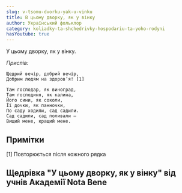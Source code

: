 ```yaml
---
slug: v-tsomu-dvorku-yak-u-vinku
title: В цьому дворку, як у вінку
author: Український фольклор
category: koliadky-ta-shchedrivky-hospodariu-ta-yoho-rodyni
hasYoutube: true
---
```

У цьому дворку, як у вінку.

*Приспів:*
```
Щедрий вечір, добрий вечір,
Добрим людям на здоров’я! [1]
```

```
Там господар, як виноград,
Там господиня, як калина,
Його сини, як соколи,
Її дочки, як панночки,
По саду ходили, сад садили.
Сад садили, сад поливали —
Вищий мене, кращий мене.
```

## Примітки

[1] Повторюється після кожного рядка

## Щедрівка "У цьому дворку, як у вінку" від учнів Академії Nota Bene

<YoutubeIframe id="yPm-cWodSU4" className="md:w-4/5" />
